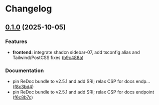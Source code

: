 # Changelog

## [0.1.0](https://github.com/BoldNight153/PetShelterRegistrySystem/compare/backend-v0.0.1...backend-v0.1.0) (2025-10-05)


### Features

* **frontend:** integrate shadcn sidebar-07, add tsconfig alias and Tailwind/PostCSS fixes ([b9c488a](https://github.com/BoldNight153/PetShelterRegistrySystem/commit/b9c488a3ccd0d0ca5fec9faab0908556f22b1490))


### Documentation

* pin ReDoc bundle to v2.5.1 and add SRI; relax CSP for docs endp… ([f8c3bd4](https://github.com/BoldNight153/PetShelterRegistrySystem/commit/f8c3bd4a2da2f02ab40c67827281bb439cb2ed62))
* pin ReDoc bundle to v2.5.1 and add SRI; relax CSP for docs endpoint ([f6c8b7c](https://github.com/BoldNight153/PetShelterRegistrySystem/commit/f6c8b7c7a418e99cdb5e162085c1cac599afbe0e))
